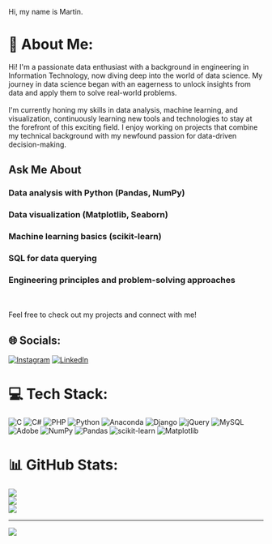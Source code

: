Hi, my name is Martin.

# 💫 About Me:
Hi! I'm a passionate data enthusiast with a background in engineering in Information Technology, now diving deep into the world of data science. My journey in data science began with an eagerness to unlock insights from data and apply them to solve real-world problems.<br><br>I'm currently honing my skills in data analysis, machine learning, and visualization, continuously learning new tools and technologies to stay at the forefront of this exciting field. I enjoy working on projects that combine my technical background with my newfound passion for data-driven decision-making.

## Ask Me About
### Data analysis with Python (Pandas, NumPy)
### Data visualization (Matplotlib, Seaborn)
### Machine learning basics (scikit-learn)
### SQL for data querying
### Engineering principles and problem-solving approaches

<br><br>Feel free to check out my projects and connect with me!

## 🌐 Socials:
[![Instagram](https://img.shields.io/badge/Instagram-%23E4405F.svg?logo=Instagram&logoColor=white)](https://instagram.com/martin_joseph_42) [![LinkedIn](https://img.shields.io/badge/LinkedIn-%230077B5.svg?logo=linkedin&logoColor=white)](https://linkedin.com/in/martin-joseph-960008247) 

# 💻 Tech Stack:
![C](https://img.shields.io/badge/c-%2300599C.svg?style=for-the-badge&logo=c&logoColor=white) ![C#](https://img.shields.io/badge/c%23-%23239120.svg?style=for-the-badge&logo=csharp&logoColor=white) ![PHP](https://img.shields.io/badge/php-%23777BB4.svg?style=for-the-badge&logo=php&logoColor=white) ![Python](https://img.shields.io/badge/python-3670A0?style=for-the-badge&logo=python&logoColor=ffdd54) ![Anaconda](https://img.shields.io/badge/Anaconda-%2344A833.svg?style=for-the-badge&logo=anaconda&logoColor=white) ![Django](https://img.shields.io/badge/django-%23092E20.svg?style=for-the-badge&logo=django&logoColor=white) ![jQuery](https://img.shields.io/badge/jquery-%230769AD.svg?style=for-the-badge&logo=jquery&logoColor=white) ![MySQL](https://img.shields.io/badge/mysql-4479A1.svg?style=for-the-badge&logo=mysql&logoColor=white) ![Adobe](https://img.shields.io/badge/adobe-%23FF0000.svg?style=for-the-badge&logo=adobe&logoColor=white) ![NumPy](https://img.shields.io/badge/numpy-%23013243.svg?style=for-the-badge&logo=numpy&logoColor=white) ![Pandas](https://img.shields.io/badge/pandas-%23150458.svg?style=for-the-badge&logo=pandas&logoColor=white) ![scikit-learn](https://img.shields.io/badge/scikit--learn-%23F7931E.svg?style=for-the-badge&logo=scikit-learn&logoColor=white) ![Matplotlib](https://img.shields.io/badge/Matplotlib-%23ffffff.svg?style=for-the-badge&logo=Matplotlib&logoColor=black)

# 📊 GitHub Stats:
![](https://github-readme-stats.vercel.app/api?username=Martin010203&theme=dark&hide_border=false&include_all_commits=false&count_private=false)<br/>
![](https://github-readme-streak-stats.herokuapp.com/?user=Martin010203&theme=dark&hide_border=false)<br/>
![](https://github-readme-stats.vercel.app/api/top-langs/?username=Martin010203&theme=dark&hide_border=false&include_all_commits=false&count_private=false&layout=compact)

---
[![](https://visitcount.itsvg.in/api?id=Martin010203&icon=0&color=0)](https://visitcount.itsvg.in)

<!-- Proudly created with GPRM ( https://gprm.itsvg.in ) -->
